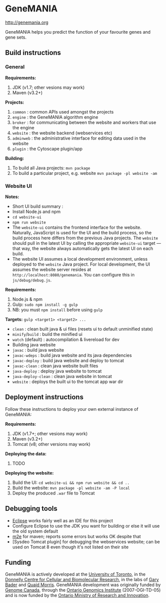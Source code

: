 GeneMANIA
=========

http://genemania.org

GeneMANIA helps you predict the function of your favourite genes and gene sets.


## Build instructions

### General

**Requirements:**
 1. JDK (v1.7; other vesions may work)
 1. Maven (v3.2+)

**Projects:**
 1. `common` : common APIs used amongst the projects
 1. `engine` : the GeneMANIA algorithm engine
 1. `broker` : for communicating between the website and workers that use the engine
 1. `website` : the website backend (webservices etc)
 1. `adminweb` : the administrative interface for editing data used in the website
 1. `plugin` : the Cytoscape plugin/app

**Building:**
 1. To build all Java projects: `mvn package`
 1. To build a particular project, e.g. website `mvn package -pl website -am`

### Website UI

**Notes:**
 * Short UI build summary :
  * Install Node.js and npm
  * `cd website-ui`
  * `npm run website`
 * The `website-ui` contains the frontend interface for the website.  Naturally, JavaScript is used for the UI and the build process, so the build process here differs from the previous Java projects.  The `website` should pull in the latest UI by calling the appropriate `website-ui` target &mdash; that way, the website always automatically gets the latest UI on each build.
 * The website UI assumes a local development environment, unless deployed to the `website` Java project.  For local development, the UI assumes the website server resides at `http://localhost:8080/genemania`.  You can configure this in `js/debug/debug.js`.

**Requirements:**
 1. Node.js & npm
 1. Gulp: `sudo npm install -g gulp`
 1. NB: you must `npm install` before using `gulp`

**Targets:** `gulp <target1> <target2> ...`
 * `clean` : clean built java & ui files (resets ui to default unminified state)
 * `minify`/`build` : build the minified ui
 * `watch` (default) : autocompilation & livereload for dev
 * Building java website
  * `javac` : build java website
  * `javac-wdeps` : build java website and its java dependencies
  * `javac-deploy` : build java website and deploy to tomcat
  * `javac-clean` : clean java website built files
  * `java-deploy` : deploy java website to tomcat
  * `java-deploy-clean` : clean java website in tomcat
  * `website` : deploys the built ui to the tomcat app war dir


## Deployment instructions

Follow these instructions to deploy your own external instance of GeneMANIA:

**Requirements:**
 1. JDK (v1.7+; other vesions may work)
 1. Maven (v3.2+)
 1. Tomcat (v8; other versions may work)

**Deploying the data:**
 1. TODO

**Deploying the website:**
 1. Build the UI: `cd website-ui && npm run website && cd ..`
 1. Build the website: `mvn package -pl website -am -P local`
 1. Deploy the produced `.war` file to Tomcat



## Debugging tools

* [Eclipse](https://www.eclipse.org) works fairly well as an IDE for this project
 * Configure Eclipse to use the JDK you want for building or else it will use the old system default
 * [m2e](https://www.eclipse.org/m2e/) for maven; reports some errors but works OK despite that
 * [Sysdeo Tomcat plugin] for debugging the webservices website; can be used on Tomcat 8 even though it's not listed on their site


## Funding

GeneMANIA is actively developed at the [University of Toronto](http://www.utoronto.ca/), in the [Donnelly Centre for Cellular and Biomolecular Research](http://www.thedonnellycentre.utoronto.ca/), in the labs of [Gary Bader](http://www.baderlab.org/) and [Quaid Morris](http://morrislab.med.utoronto.ca/).  GeneMANIA development was originally funded by [Genome Canada](http://www.genomecanada.ca/), through the [Ontario Genomics Institute](http://www.ontariogenomics.ca/) (2007-OGI-TD-05) and is now funded by the [Ontario Ministry of Research and Innovation](http://www.mri.gov.on.ca/english/programs/orf/gl2/program.asp).
